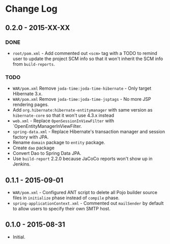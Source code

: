 # Change Log

## 0.2.0 - 2015-XX-XX

### DONE
* `root/pom.xml` - Add commented out `<scm>` tag with a TODO to remind user to update the project SCM info so that it won't inherit the SCM info from `build-reports`.

### TODO
* `WAR/pom.xml` Remove `joda-time:joda-time-hibernate` - Only target Hibernate 3.x.
* `WAR/pom.xml` Remove `joda-time:joda-time-jsptags` - No more JSP rendering pages.
* Add `org.hibernate:hibernate-entitymanager` with same version as `hibernate-core` so that it won't use 4.3.x instead
* `web.xml` - Replace `OpenSessionInViewFilter` with `OpenEntityManagerInViewFilter.
* `spring-data.xml` - Replace Hibernate's transaction manager and session factory with JPA.
* Rename `domain` package to `entity` package.
* Create `dao` package
* Convert Dao to Spring Data JPA.
* Use `build-report` 2.2.0 because JaCoCo reports won't show up in Jenkins.
            
## 0.1.1 - 2015-09-01

* `WAR/pom.xml` - Configured ANT script to delete all Pojo builder source files in `initialize` phase instead of `compile` phase.
* `spring-applicationContext.xml` - Commented out `mailSender` by default to allow users to specify their own SMTP host.

## 0.1.0 - 2015-08-31

* Initial.
